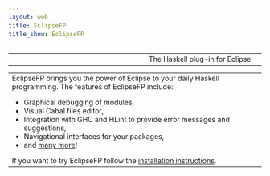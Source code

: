 ```yaml
---
layout: web
title: EclipseFP
title_show: EclipseFP
---
```


<table width="800px">
<tr>
<td valign="center" align="right" width="100%">
<div class="description">The Haskell plug-in for Eclipse</div>
</td>
<td><img src="images/name.png" /></td>
</tr>
</table>

<table width="800px">
<tr>
<td valign="center" width="100%" margin="7px;">
EclipseFP brings you the power of Eclipse to your daily Haskell programming. The features of EclipseFP include:
<ul>
<li>Graphical debugging of modules,</li>
<li>Visual Cabal files editor,</li>
<li>Integration with GHC and HLint to provide error messages and suggestions,</li>
<li>Navigational interfaces for your packages,</li>
<li>and <a href="features.html">many more</a>!</li>
</ul>
If you want to try EclipseFP follow the <a href="install.html">installation instructions</a>.
</td>
<td><img src="images/all.png" /></td>
</tr>
</table>
<br />
